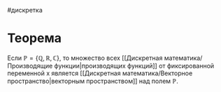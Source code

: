 #дискретка 
# Теорема
Если $\mathbb{P} = \{ \mathbb{Q}, \mathbb{R}, \mathbb{C}\}$, то множество всех [[Дискретная математика/Производящие функции|производящих функций]] от фиксированной переменной x является [[Дискретная математика/Векторное пространство|векторным пространством]] над полем $\mathbb{P}$.